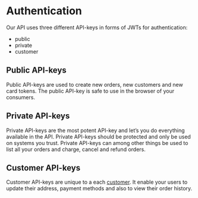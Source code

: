 # Authentication

Our API uses three different API-keys in forms of JWTs for authentication:
- public
- private 
- customer

## Public API-keys

Public API-keys are used to create new orders, new customers and new card tokens. 
The public API-key is safe to use in the browser of your consumers.

## Private API-keys
Private API-keys are the most potent API-key and let’s you do everything available in the API. 
Private API-keys should be protected and only be used on systems you trust. 
Private API-keys can among other things be used to list all your orders and charge, cancel and refund orders.

## Customer API-keys

Customer API-keys are unique to a each [customer](../customer/reference.html). 
It enable your users to update their address, payment methods and also to view their order history.

